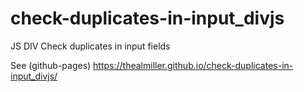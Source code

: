 # check-duplicates-in-input_divjs
JS DIV Check duplicates in input fields

See (github-pages)
https://thealmiller.github.io/check-duplicates-in-input_divjs/
